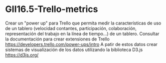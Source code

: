 # GII16.5-Trello-metrics
Crear un "power up" para Trello que permita medir la características de uso de un tablero (velocidad contantes, participación, colaboración, representación del trabajo en la línea de tiempo...) de un tablero. Consultar la documentación para crear extensiones de Trello https://developers.trello.com/power-ups/intro A patir de estos datos crear sistemas de visualización de los datos utilizando la biblioteca D3.js https://d3js.org/
